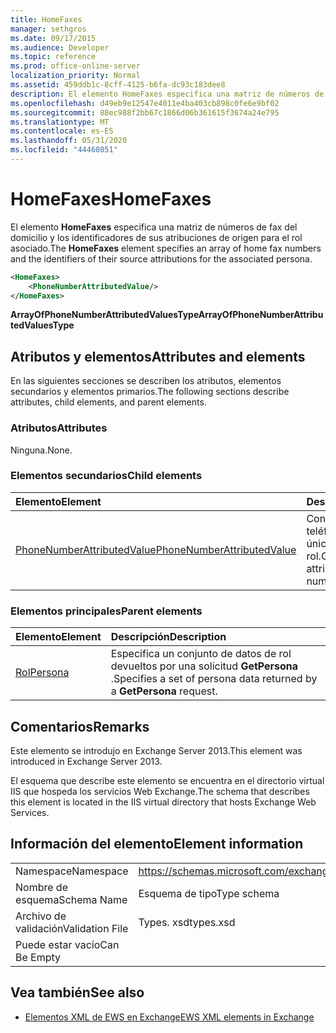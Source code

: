 ```yaml
---
title: HomeFaxes
manager: sethgros
ms.date: 09/17/2015
ms.audience: Developer
ms.topic: reference
ms.prod: office-online-server
localization_priority: Normal
ms.assetid: 459ddb1c-8cff-4125-b6fa-dc93c183dee8
description: El elemento HomeFaxes especifica una matriz de números de fax del domicilio y los identificadores de sus atribuciones de origen para el rol asociado.
ms.openlocfilehash: d49eb9e12547e4011e4ba403cb898c0fe6e9bf02
ms.sourcegitcommit: 88ec988f2bb67c1866d06b361615f3674a24e795
ms.translationtype: MT
ms.contentlocale: es-ES
ms.lasthandoff: 05/31/2020
ms.locfileid: "44460851"
---
```

# <a name="homefaxes"></a><span data-ttu-id="0003b-103">HomeFaxes</span><span class="sxs-lookup"><span data-stu-id="0003b-103">HomeFaxes</span></span>

<span data-ttu-id="0003b-104">El elemento **HomeFaxes** especifica una matriz de números de fax del domicilio y los identificadores de sus atribuciones de origen para el rol asociado.</span><span class="sxs-lookup"><span data-stu-id="0003b-104">The **HomeFaxes** element specifies an array of home fax numbers and the identifiers of their source attributions for the associated persona.</span></span> 
  
```XML
<HomeFaxes>
    <PhoneNumberAttributedValue/>
</HomeFaxes>
```

 <span data-ttu-id="0003b-105">**ArrayOfPhoneNumberAttributedValuesType**</span><span class="sxs-lookup"><span data-stu-id="0003b-105">**ArrayOfPhoneNumberAttributedValuesType**</span></span>
## <a name="attributes-and-elements"></a><span data-ttu-id="0003b-106">Atributos y elementos</span><span class="sxs-lookup"><span data-stu-id="0003b-106">Attributes and elements</span></span>

<span data-ttu-id="0003b-107">En las siguientes secciones se describen los atributos, elementos secundarios y elementos primarios.</span><span class="sxs-lookup"><span data-stu-id="0003b-107">The following sections describe attributes, child elements, and parent elements.</span></span>
  
### <a name="attributes"></a><span data-ttu-id="0003b-108">Atributos</span><span class="sxs-lookup"><span data-stu-id="0003b-108">Attributes</span></span>

<span data-ttu-id="0003b-109">Ninguna.</span><span class="sxs-lookup"><span data-stu-id="0003b-109">None.</span></span>
  
### <a name="child-elements"></a><span data-ttu-id="0003b-110">Elementos secundarios</span><span class="sxs-lookup"><span data-stu-id="0003b-110">Child elements</span></span>

|<span data-ttu-id="0003b-111">**Elemento**</span><span class="sxs-lookup"><span data-stu-id="0003b-111">**Element**</span></span>|<span data-ttu-id="0003b-112">**Descripción**</span><span class="sxs-lookup"><span data-stu-id="0003b-112">**Description**</span></span>|
|:-----|:-----|
|[<span data-ttu-id="0003b-113">PhoneNumberAttributedValue</span><span class="sxs-lookup"><span data-stu-id="0003b-113">PhoneNumberAttributedValue</span></span>](phonenumberattributedvalue.md) <br/> |<span data-ttu-id="0003b-114">Contiene un número de teléfono con atributos único para un rol.</span><span class="sxs-lookup"><span data-stu-id="0003b-114">Contains a single attributed phone number for a persona.</span></span>  <br/> |
   
### <a name="parent-elements"></a><span data-ttu-id="0003b-115">Elementos principales</span><span class="sxs-lookup"><span data-stu-id="0003b-115">Parent elements</span></span>

|<span data-ttu-id="0003b-116">**Elemento**</span><span class="sxs-lookup"><span data-stu-id="0003b-116">**Element**</span></span>|<span data-ttu-id="0003b-117">**Descripción**</span><span class="sxs-lookup"><span data-stu-id="0003b-117">**Description**</span></span>|
|:-----|:-----|
|[<span data-ttu-id="0003b-118">Rol</span><span class="sxs-lookup"><span data-stu-id="0003b-118">Persona</span></span>](persona.md) <br/> |<span data-ttu-id="0003b-119">Especifica un conjunto de datos de rol devueltos por una solicitud **GetPersona** .</span><span class="sxs-lookup"><span data-stu-id="0003b-119">Specifies a set of persona data returned by a **GetPersona** request.</span></span>  <br/> |
   
## <a name="remarks"></a><span data-ttu-id="0003b-120">Comentarios</span><span class="sxs-lookup"><span data-stu-id="0003b-120">Remarks</span></span>

<span data-ttu-id="0003b-121">Este elemento se introdujo en Exchange Server 2013.</span><span class="sxs-lookup"><span data-stu-id="0003b-121">This element was introduced in Exchange Server 2013.</span></span>
  
<span data-ttu-id="0003b-122">El esquema que describe este elemento se encuentra en el directorio virtual IIS que hospeda los servicios Web Exchange.</span><span class="sxs-lookup"><span data-stu-id="0003b-122">The schema that describes this element is located in the IIS virtual directory that hosts Exchange Web Services.</span></span>
  
## <a name="element-information"></a><span data-ttu-id="0003b-123">Información del elemento</span><span class="sxs-lookup"><span data-stu-id="0003b-123">Element information</span></span>

|||
|:-----|:-----|
|<span data-ttu-id="0003b-124">Namespace</span><span class="sxs-lookup"><span data-stu-id="0003b-124">Namespace</span></span>  <br/> |https://schemas.microsoft.com/exchange/services/2006/types  <br/> |
|<span data-ttu-id="0003b-125">Nombre de esquema</span><span class="sxs-lookup"><span data-stu-id="0003b-125">Schema Name</span></span>  <br/> |<span data-ttu-id="0003b-126">Esquema de tipo</span><span class="sxs-lookup"><span data-stu-id="0003b-126">Type schema</span></span>  <br/> |
|<span data-ttu-id="0003b-127">Archivo de validación</span><span class="sxs-lookup"><span data-stu-id="0003b-127">Validation File</span></span>  <br/> |<span data-ttu-id="0003b-128">Types. xsd</span><span class="sxs-lookup"><span data-stu-id="0003b-128">types.xsd</span></span>  <br/> |
|<span data-ttu-id="0003b-129">Puede estar vacío</span><span class="sxs-lookup"><span data-stu-id="0003b-129">Can Be Empty</span></span>  <br/> ||
   
## <a name="see-also"></a><span data-ttu-id="0003b-130">Vea también</span><span class="sxs-lookup"><span data-stu-id="0003b-130">See also</span></span>



- [<span data-ttu-id="0003b-131">Elementos XML de EWS en Exchange</span><span class="sxs-lookup"><span data-stu-id="0003b-131">EWS XML elements in Exchange</span></span>](ews-xml-elements-in-exchange.md)

